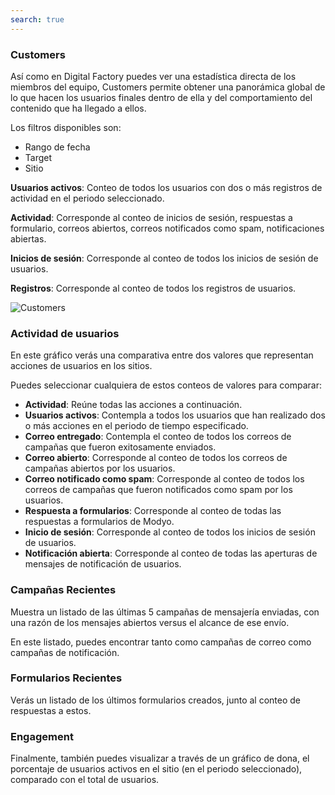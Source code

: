 ```yaml
---
search: true
---
```


### Customers

Así como en Digital Factory puedes ver una estadística directa de los miembros del equipo, Customers permite obtener una panorámica global de lo que hacen los usuarios finales dentro de ella y del comportamiento del contenido que ha llegado a ellos.

Los filtros disponibles son:

- Rango de fecha
- Target
- Sitio

**Usuarios activos**: Conteo de todos los usuarios con dos o más registros de actividad en el periodo seleccionado.

**Actividad**: Corresponde al conteo de inicios de sesión, respuestas a formulario, correos abiertos, correos notificados como spam, notificaciones abiertas.

**Inicios de sesión**: Corresponde al conteo de todos los inicios de sesión de usuarios.

**Registros**: Corresponde al conteo de todos los registros de usuarios.

![Customers](/assets/img/platform/customers.png)

### Actividad de usuarios

En este gráfico verás una comparativa entre dos valores que representan acciones de usuarios en los sitios.

Puedes seleccionar cualquiera de estos conteos de valores para comparar:

- **Actividad**: Reúne todas las acciones a continuación.
- **Usuarios activos**: Contempla a todos los usuarios que han realizado dos o más acciones en el periodo de tiempo especificado.
- **Correo entregado**: Contempla el conteo de todos los correos de campañas que fueron exitosamente enviados.
- **Correo abierto**: Corresponde al conteo de todos los correos de campañas abiertos por los usuarios.
- **Correo notificado como spam**: Corresponde al conteo de todos los correos de campañas que fueron notificados como spam por los usuarios.
- **Respuesta a formularios**: Corresponde al conteo de todas las respuestas a formularios de Modyo.
- **Inicio de sesión**: Corresponde al conteo de todos los inicios de sesión de usuarios.
- **Notificación abierta**: Corresponde al conteo de todas las aperturas de mensajes de notificación de usuarios.

### Campañas Recientes

Muestra un listado de las últimas 5 campañas de mensajería enviadas, con una razón de los mensajes abiertos versus el alcance de ese envío.

En este listado, puedes encontrar tanto como campañas de correo como campañas de notificación.

### Formularios Recientes

Verás un listado de los últimos formularios creados, junto al conteo de respuestas a estos.

### Engagement

Finalmente, también puedes visualizar a través de un gráfico de dona, el porcentaje de usuarios activos en el sitio (en el periodo seleccionado), comparado con el total de usuarios.
